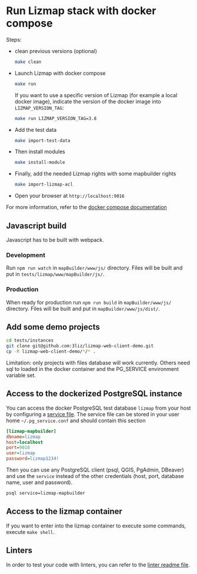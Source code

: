 # Run Lizmap stack with docker compose

Steps:

- clean previous versions (optional)

  ```bash
  make clean
  ```

- Launch Lizmap with docker compose

  ```bash
  make run
  ```

  If you want to use a specific version of Lizmap (for example a local docker image),
  indicate the version of the docker image into `LIZMAP_VERSION_TAG`:

  ```bash
  make run LIZMAP_VERSION_TAG=3.8
  ```

- Add the test data
  ```bash
  make import-test-data
  ```

- Then install modules

  ```bash
  make install-module
  ```

- Finally, add the needed Lizmap rights with some mapbuilder rights

  ```bash
  make import-lizmap-acl
  ```

- Open your browser at `http://localhost:9016`

For more information, refer to the [docker compose documentation](https://docs.docker.com/compose/)

## Javascript build

Javascript has to be built with webpack.

### Development

Run `npm run watch` in `mapBuilder/www/js/` directory. Files will be built and put in `tests/lizmap/www/mapBuilder/js/`.

### Production

When ready for production run `npm run build` in `mapBuilder/www/js/` directory. Files will be built and put in `mapBuilder/www/js/dist/`.

## Add some demo projects

```bash
cd tests/instances
git clone git@github.com:3liz/lizmap-web-client-demo.git
cp -R lizmap-web-client-demo/*/* .
```

Limitation: only projects with files database will work currently. Others need sql to loaded in the docker container and the PG_SERVICE environment variable set.

## Access to the dockerized PostgreSQL instance

You can access the docker PostgreSQL test database `lizmap` from your host by configuring a
[service file](https://docs.qgis.org/latest/en/docs/user_manual/managing_data_source/opening_data.html#postgresql-service-connection-file).
The service file can be stored in your user home `~/.pg_service.conf` and should contain this section

```ini
[lizmap-mapbuilder]
dbname=lizmap
host=localhost
port=9018
user=lizmap
password=lizmap1234!
```

Then you can use any PostgreSQL client (psql, QGIS, PgAdmin, DBeaver) and use the `service`
instead of the other credentials (host, port, database name, user and password).

```bash
psql service=lizmap-mapbuilder
```

## Access to the lizmap container

If you want to enter into the lizmap container to execute some commands,
execute `make shell`.

## Linters

In order to test your code with linters, you can refer to the [linter readme file](../LINTERS.md).
